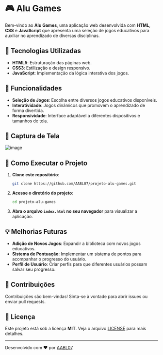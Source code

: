 # 🎮 Alu Games

Bem-vindo ao **Alu Games**, uma aplicação web desenvolvida com **HTML**, **CSS** e **JavaScript** que apresenta uma seleção de jogos educativos para auxiliar no aprendizado de diversas disciplinas.

## 🚀 Tecnologias Utilizadas

- **HTML5**: Estruturação das páginas web.
- **CSS3**: Estilização e design responsivo.
- **JavaScript**: Implementação da lógica interativa dos jogos.

## 🎯 Funcionalidades

- **Seleção de Jogos**: Escolha entre diversos jogos educativos disponíveis.
- **Interatividade**: Jogos dinâmicos que promovem o aprendizado de forma divertida.
- **Responsividade**: Interface adaptável a diferentes dispositivos e tamanhos de tela.

## 📸 Captura de Tela
![image](https://github.com/user-attachments/assets/cf97be8e-0ff4-4314-b815-90475314fb3d)


## 🔧 Como Executar o Projeto

1. **Clone este repositório**:
   ```sh
   git clone https://github.com/AABL07/projeto-alu-games.git
   ```
2. **Acesse o diretório do projeto**:
   ```sh
   cd projeto-alu-games
   ```
3. **Abra o arquivo `index.html` no seu navegador** para visualizar a aplicação.

## 💡 Melhorias Futuras

- **Adição de Novos Jogos**: Expandir a biblioteca com novos jogos educativos.
- **Sistema de Pontuação**: Implementar um sistema de pontos para acompanhar o progresso do usuário.
- **Perfil de Usuário**: Criar perfis para que diferentes usuários possam salvar seu progresso.

## 🤝 Contribuições

Contribuições são bem-vindas! Sinta-se à vontade para abrir issues ou enviar pull requests.

## 📜 Licença

Este projeto está sob a licença **MIT**. Veja o arquivo [LICENSE](LICENSE) para mais detalhes.

---

Desenvolvido com ❤️ por [AABL07](https://github.com/AABL07).

